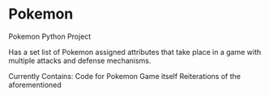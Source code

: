 # Pokemon
Pokemon Python Project

Has a set list of Pokemon assigned attributes that take place in a game with multiple attacks and defense mechanisms. 

Currently Contains:
Code for Pokemon Game itself
Reiterations of the aforementioned 
